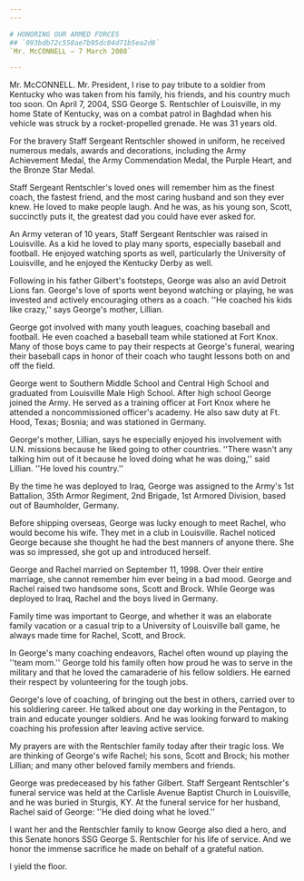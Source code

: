 ```yaml
---
---

# HONORING OUR ARMED FORCES
## `093bdb72c558ae7b95dc04d71b5ea2d6`
`Mr. McCONNELL — 7 March 2008`

---
```



Mr. McCONNELL. Mr. President, I rise to pay tribute to a soldier from 
Kentucky who was taken from his family, his friends, and his country 
much too soon. On April 7, 2004, SSG George S. Rentschler of 
Louisville, in my home State of Kentucky, was on a combat patrol in 
Baghdad when his vehicle was struck by a rocket-propelled grenade. He 
was 31 years old.

For the bravery Staff Sergeant Rentschler showed in uniform, he 
received numerous medals, awards and decorations, including the Army 
Achievement Medal, the Army Commendation Medal, the Purple Heart, and 
the Bronze Star Medal.

Staff Sergeant Rentschler's loved ones will remember him as the 
finest coach, the fastest friend, and the most caring husband and son 
they ever knew. He loved to make people laugh. And he was, as his young 
son, Scott, succinctly puts it, the greatest dad you could have ever 
asked for.

An Army veteran of 10 years, Staff Sergeant Rentschler was raised in 
Louisville. As a kid he loved to play many sports, especially baseball 
and football. He enjoyed watching sports as well, particularly the 
University of Louisville, and he enjoyed the Kentucky Derby as well.

Following in his father Gilbert's footsteps, George was also an avid 
Detroit Lions fan. George's love of sports went beyond watching or 
playing, he was invested and actively encouraging others as a coach. 
''He coached his kids like crazy,'' says George's mother, Lillian.

George got involved with many youth leagues, coaching baseball and 
football. He even coached a baseball team while stationed at Fort Knox. 
Many of those boys came to pay their respects at George's funeral, 
wearing their baseball caps in honor of their coach who taught lessons 
both on and off the field.

George went to Southern Middle School and Central High School and 
graduated from Louisville Male High School. After high school George 
joined the Army. He served as a training officer at Fort Knox where he 
attended a noncommissioned officer's academy. He also saw duty at Ft. 
Hood, Texas; Bosnia; and was stationed in Germany.

George's mother, Lillian, says he especially enjoyed his involvement 
with U.N. missions because he liked going to other countries. ''There 
wasn't any talking him out of it because he loved doing what he was 
doing,'' said Lillian. ''He loved his country.''

By the time he was deployed to Iraq, George was assigned to the 
Army's 1st Battalion, 35th Armor Regiment, 2nd Brigade, 1st Armored 
Division, based out of Baumholder, Germany.

Before shipping overseas, George was lucky enough to meet Rachel, who 
would become his wife. They met in a club in Louisville. Rachel noticed 
George because she thought he had the best manners of anyone there. She 
was so impressed, she got up and introduced herself.

George and Rachel married on September 11, 1998. Over their entire 
marriage, she cannot remember him ever being in a bad mood. George and 
Rachel raised two handsome sons, Scott and Brock. While George was 
deployed to Iraq, Rachel and the boys lived in Germany.

Family time was important to George, and whether it was an elaborate 
family vacation or a casual trip to a University of Louisville ball 
game, he always made time for Rachel, Scott, and Brock.

In George's many coaching endeavors, Rachel often wound up playing 
the ''team mom.'' George told his family often how proud he was to 
serve in the military and that he loved the camaraderie of his fellow 
soldiers. He earned their respect by volunteering for the tough jobs.

George's love of coaching, of bringing out the best in others, 
carried over to his soldiering career. He talked about one day working 
in the Pentagon, to train and educate younger soldiers. And he was 
looking forward to making coaching his profession after leaving active 
service.

My prayers are with the Rentschler family today after their tragic 
loss. We are thinking of George's wife Rachel; his sons, Scott and 
Brock; his mother Lillian; and many other beloved family members and 
friends.

George was predeceased by his father Gilbert. Staff Sergeant 
Rentschler's funeral service was held at the Carlisle Avenue Baptist 
Church in Louisville, and he was buried in Sturgis, KY. At the funeral 
service for her husband, Rachel said of George: ''He died doing what he 
loved.''

I want her and the Rentschler family to know George also died a hero, 
and this Senate honors SSG George S. Rentschler for his life of 
service. And we honor the immense sacrifice he made on behalf of a 
grateful nation.

I yield the floor.
